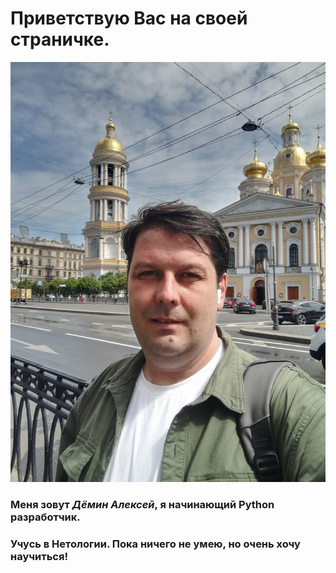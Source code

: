 # Приветствую Вас на своей страничке.
![alt text](<2024-06-24 13-02-25.JPG>)

### Меня зовут ***Дёмин Алексей***, я начинающий **Python** разработчик.
### Учусь в Нетологии. Пока ничего не умею, но очень хочу научиться!


